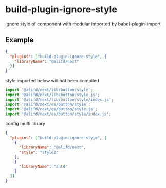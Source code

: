 # build-plugin-ignore-style

ignore style of component with modular imported by babel-plugin-import

## Example

```json
{
  "plugins": ["build-plugin-ignore-style", {
    "libraryName": "@alifd/next"
  }]
}
```

style imported below will not been compiled

```js
import '@alifd/next/lib/button/style';
import '@alifd/next/lib/button/style.js';
import '@alifd/next/lib/button/style/index.js';
import '@alifd/next/es/button/style';
import '@alifd/next/es/button/style.js';
import '@alifd/next/es/button/style/index.js';
```

config multi library

```json
{
  "plugins": ["build-plugin-ignore-style", [
    {
      "libraryName": "@alifd/next",
      "style": "style2"
    },
    {
      "libraryName": "antd"
    }
  ]]
}
```